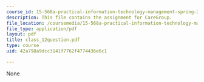 ```yaml
---
course_id: 15-568a-practical-information-technology-management-spring-2005
description: This file contains the assignment for CareGroup.
file_location: /coursemedia/15-568a-practical-information-technology-management-spring-2005/42a798a9dcc3141f7762f4774436e6c1_class_12question.pdf
file_type: application/pdf
layout: pdf
title: class_12question.pdf
type: course
uid: 42a798a9dcc3141f7762f4774436e6c1

---
```

None